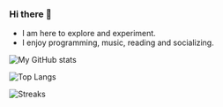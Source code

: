 ### Hi there 👋

<!--
**vastutsav/vastutsav** is a ✨ _special_ ✨ repository because its `README.md` (this file) appears on your GitHub profile.
-->

- I am here to explore and experiment.
- I enjoy programming, music, reading and socializing.

![My GitHub stats](https://github-readme-stats.vercel.app/api?username=vastutsav&hide=contribs&show_icons=true&count_private=true&include_all_commits=true&theme=tokyonight) 

![Top Langs](https://github-readme-stats.vercel.app/api/top-langs/?username=vastutsav&langs_count=15&theme=tokyonight)

![Streaks](https://github-readme-streak-stats.herokuapp.com/?user=vastutsav&theme=tokyonight)



<!--
Here are some ideas to get you started: (will fill them up later)

- 🔭 I’m currently working on ...
- 🌱 I’m currently learning ...
- 👯 I’m looking to collaborate on ...
- 🤔 I’m looking for help with ...
- 💬 Ask me about ...
- 📫 How to reach me: ...
- 😄 Pronouns: ...
- ⚡ Fun fact: ...
-->
